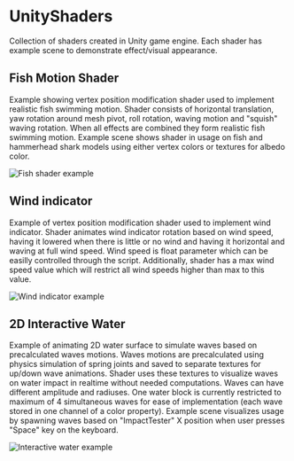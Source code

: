 # UnityShaders
Collection of shaders created in Unity game engine. Each shader has example scene to demonstrate effect/visual appearance.

## Fish Motion Shader
Example showing vertex position modification shader used to implement realistic fish swimming motion. Shader consists of horizontal translation, yaw rotation around
mesh pivot, roll rotation, waving motion and "squish" waving rotation. When all effects are combined they form realistic fish swimming motion. Example scene shows 
shader in usage on fish and hammerhead shark models using either vertex colors or textures for albedo color.

![Fish shader example](ExampleVideos/FishShaderExample.gif)

## Wind indicator
Example of vertex position modification shader used to implement wind indicator. Shader animates wind indicator rotation based on wind speed, having it lowered when 
there is little or no wind and having it horizontal and waving at full wind speed. Wind speed is float parameter which can be easilly controlled through the script.
Additionally, shader has a max wind speed value which will restrict all wind speeds higher than max to this value.

![Wind indicator example](ExampleVideos/WindIndicatorExample.gif)

## 2D Interactive Water
Example of animating 2D water surface to simulate waves based on precalculated waves motions. Waves motions are precalculated using physics simulation of spring joints and saved
to separate textures for up/down wave animations. Shader uses these textures to visualize waves on water impact in realtime without needed computations. Waves can have 
different amplitude and radiuses. One water block is currently restricted to maximum of 4 simultaneous waves for ease of implementation (each wave stored in one channel of
a color property). Example scene visualizes usage by spawning waves based on "ImpactTester" X position when user presses "Space" key on the keyboard.

![Interactive water example](ExampleVideos/InteractiveWaterExample.gif)
